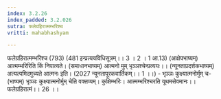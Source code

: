```yaml
---
index: 3.2.26
index_padded: 3.2.026
sutra: फलेग्रहिरात्मम्भरिश्च
vritti: mahabhashyam

---
```

 फलेग्रहिरात्मम्भरिश्च (793) (481 इन्प्रत्ययविधिसूत्रम्।। 3 । 2 । 1 आ.13) (आक्षेपभाष्यम्) आत्मम्भरिरिति किं निपात्यते। (समाधानभाष्यम्) आत्मनो मुम् भृञ्ञश्चेन्प्रत्ययः।। (न्यूनताप्रदर्शकभाष्यम्) अत्यल्पमिदमुच्यते आत्मनः इति। (2027 न्यूनतापूरकवार्तिकम्।। 1 ।।) - भृञ्ञः कुक्ष्यात्मनोर्मुम् च- (भाष्यम्) भृञ्ञः कुक्ष्यात्मनोर्मुम् चेति वक्तव्यम्। कुक्षिम्भरिः। आत्मम्भरिश्चरति यूथमसेवमानः।। फलेग्रहिरात्मं।। 26 ।। 
